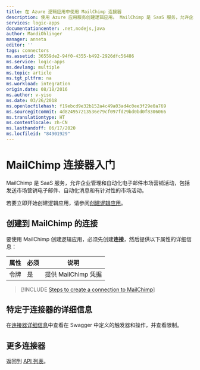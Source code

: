 ```yaml
---
title: 在 Azure 逻辑应用中使用 MailChimp 连接器
description: 使用 Azure 应用服务创建逻辑应用。 MailChimp 是 SaaS 服务，允许企业管理和自动化电子邮件市场营销活动，包括发送市场营销电子邮件、自动化消息和有针对性的市场活动。
services: logic-apps
documentationcenter: .net,nodejs,java
author: MandiOhlinger
manager: anneta
editor: ''
tags: connectors
ms.assetid: 36559de2-94f0-4355-b492-2926dfc56486
ms.service: logic-apps
ms.devlang: multiple
ms.topic: article
ms.tgt_pltfrm: na
ms.workload: integration
origin.date: 08/18/2016
ms.author: v-yiso
ms.date: 03/26/2018
ms.openlocfilehash: f19ebcd9e32b152a4c49a03ad4c0ee3f29e0a769
ms.sourcegitcommit: 4d824957213536e79cf097fd29bd0bd0f8306066
ms.translationtype: HT
ms.contentlocale: zh-CN
ms.lasthandoff: 06/17/2020
ms.locfileid: "84901929"
---
```

<!--Not Available the MailChimp on Mooncake-->
# <a name="get-started-with-the-mailchimp-connector"></a>MailChimp 连接器入门
MailChimp 是 SaaS 服务，允许企业管理和自动化电子邮件市场营销活动，包括发送市场营销电子邮件、自动化消息和有针对性的市场活动。

若要立即开始创建逻辑应用，请参阅[创建逻辑应用](../logic-apps/quickstart-create-first-logic-app-workflow.md)。

## <a name="create-a-connection-to-mailchimp"></a>创建到 MailChimp 的连接
要使用 MailChimp 创建逻辑应用，必须先创建**连接**，然后提供以下属性的详细信息：

| 属性 | 必须 | 说明 |
| --- | --- | --- |
| 令牌 |是 |提供 MailChimp 凭据 |

> [!INCLUDE [Steps to create a connection to MailChimp](../../includes/connectors-create-api-mailchimp.md)]
> 


## <a name="connector-specific-details"></a>特定于连接器的详细信息

在[连接器详细信息](https://docs.microsoft.com/connectors/mailchimp/)中查看在 Swagger 中定义的触发器和操作，并查看限制。

## <a name="more-connectors"></a>更多连接器
返回到 [API 列表](apis-list.md)。
